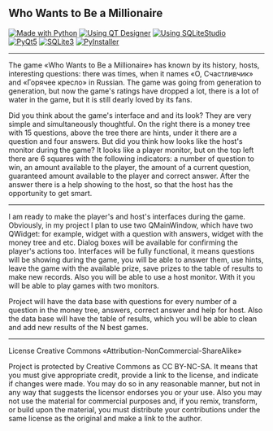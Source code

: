 ## Who Wants to Be a Millionaire
[![Made with Python](https://img.shields.io/badge/Made_with-Python-%23336E9E)][1]
[![Using QT Designer](https://img.shields.io/badge/Using-QT_Designer-%2325AF37)][2]
[![Using SQLiteStudio](https://img.shields.io/badge/Using-SQLiteStudio-%23337CCF)][3]<br/>
[![PyQt5](https://img.shields.io/badge/PyQt5-%2340CD52)][4]
[![SQLite3](https://img.shields.io/badge/SQLite3-%23107FCB)][5]
[![PyInstaller](https://img.shields.io/badge/PyInstaller-%23FFEB5E)][6]

---

The game «Who Wants to Be a Millionaire» has known by its history, hosts, interesting questions: there was times, when it names «О, Счастливчик» and «Горячее кресло» in Russian. The game was going from generation to generation, but now the game's ratings have dropped a lot, there is a lot of water in the game, but it is still dearly loved by its fans.

Did you think about the game's interface and and its look? They are very simple and simultaneously thoughtful. On the right there is a money tree with 15 questions, above the tree there are hints, under it there are a question and four answers. But did you think how looks like the host's monitor during the game? It looks like a player monitor, but on the top left there are 6 squares with the following indicators: a number of question to win, an amount available to the player, the amount of a current question, guaranteed amount available to the player and correct answer. After the answer there is a help showing to the host, so that the host has the opportunity to get smart.

---

I am ready to make the player's and host's interfaces during the game. Obviously, in my project I plan to use two QMainWindow, which have two QWidget: for example, widget with a question with answers, widget with the money tree and etc. Dialog boxes will be available for confirming the player's actions too. Interfaces will be fully functional, it means questions will be showing during the game, you will be able to answer them, use hints, leave the game with the available prize, save prizes to the table of results to make new records. Also you will be able to use a host monitor. With it you will be able to play games with two monitors.

Project will have the data base with questions for every number of a question in the money tree, answers, correct answer and help for host. Also the data base will have the table of results, which you will be able to clean and add new results of the N best games.

---

License Creative Commons «Attribution-NonCommercial-ShareAlike»

Project is protected by Creative Commons as CC BY-NC-SA. It means that you must give appropriate credit, provide a link to the license, and indicate if changes were made. You may do so in any reasonable manner, but not in any way that suggests the licensor endorses you or your use. Also you may not use the material for commercial purposes and, if you remix, transform, or build upon the material, you must distribute your contributions under the same license as the original and make a link to the author.


[1]: https://python.org
[2]: https://doc.qt.io/qt-5/qtdesigner-manual.html
[3]: https://sqlitestudio.pl
[4]: https://pypi.org/project/PyQt5
[5]: https://www.sqlite.org
[6]: https://www.pyinstaller.org
[7]: http://gameshows.ru/w/images/8/89/WWTBAM_RU_2000-11-04-05.jpg